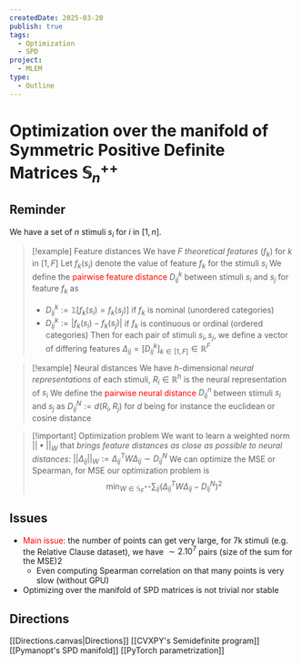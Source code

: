 ```yaml
---
createdDate: 2025-03-20
publish: true
tags:
  - Optimization
  - SPD
project:
  - MLEM
type:
  - Outline
---
```

# Optimization over the manifold of Symmetric Positive Definite Matrices $\mathbb{S}^{++}_n$

## Reminder
We have a set of $n$ stimuli $s_i$ for $i$ in $[1,n]$.

> [!example] Feature distances
> We have $F$ *theoretical features* $(f_k)$ for $k$ in $[1,F]$
> Let $f_k(s_i)$ denote the value of feature $f_k$ for the stimuli $s_i$
> We define the <font color="#ff0000">pairwise feature distance</font> $D^k_{ij}$ between stimuli $s_i$ and $s_j$ for feature $f_k$ as
> - $D^k_{ij} := \mathbb{1}[f_k(s_i) = f_k(s_j)]$ if $f_k$ is nominal (unordered categories)
> - $D^k_{ij} := |f_k(s_i) - f_k(s_j)|$ if $f_k$ is continuous or ordinal (ordered categories)
> Then for each pair of stimuli $s_i, s_j$, we define a vector of differing features $\Delta_{ij} = [D^k_{ij}]_{k \in [1,F]} \in \mathbb{R}^F$

> [!example] Neural distances
> We have $h$-dimensional *neural representations* of each stimuli, $R_i \in \mathbb{R}^h$ is the neural representation of $s_i$
> We define the <font color="#ff0000">pairwise neural distance</font> $D^n_{ij}$ between stimuli $s_i$ and $s_j$ as $D^N_{ij} := d(R_i,R_j)$ for $d$ being for instance the euclidean or cosine distance

> [!important] Optimization problem
> We want to learn a weighted norm $||\bullet ||_W$ that *brings feature distances as close as possible to neural distances*: $|| \Delta_{ij} ||_W :=  \Delta_{ij}^T W \Delta_{ij} \sim D^N_{ij}$
> We can optimize the MSE or Spearman, for MSE our optimization problem is
> $$\min_{W \in \mathbb{S}_F^{++}} \sum_{ij} \left(\Delta_{ij}^T W \Delta_{ij} - D^N_{ij}\right) ^ 2$$

## Issues
- <font color="#ff0000">Main issue:</font> the number of points can get very large, for 7k stimuli (e.g. the Relative Clause dataset), we have $\sim 2.10^7$ pairs (size of the sum for the MSE)2
	- Even computing Spearman correlation on that many points is very slow (without GPU)
- Optimizing over the manifold of SPD matrices is not trivial nor stable

## Directions

[[Directions.canvas|Directions]]
[[CVXPY's Semidefinite program]]
[[Pymanopt's SPD manifold]]
[[PyTorch parametrization]]
